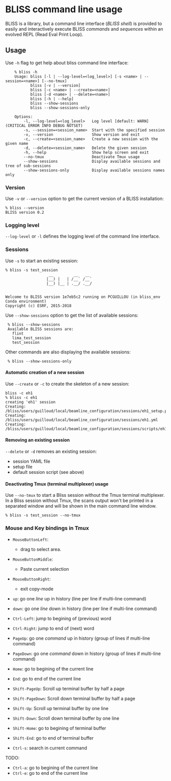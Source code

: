# BLISS command line usage

BLISS is a library, but a command line interface (*BLISS shell*) is
provided to easily and interactively execute BLISS *commands* and
*sequences* within an evolved REPL (Read Eval Print Loop).

## Usage

Use `-h` flag to get help about bliss command line interface:

        % bliss -h
        Usage: bliss [-l | --log-level=<log_level>] [-s <name> | --session=<name>] [--no-tmux]
               bliss [-v | --version]
               bliss [-c <name> | --create=<name>]
               bliss [-d <name> | --delete=<name>]
               bliss [-h | --help]
               bliss --show-sessions
               bliss --show-sessions-only
        
        Options:
            -l, --log-level=<log_level>   Log level [default: WARN] (CRITICAL ERROR INFO DEBUG NOTSET)
            -s, --session=<session_name>  Start with the specified session
            -v, --version                 Show version and exit
            -c, --create=<session_name>   Create a new session with the given name
            -d, --delete=<session_name>   Delete the given session
            -h, --help                    Show help screen and exit
            --no-tmux                     Deactivate Tmux usage
            --show-sessions               Display available sessions and tree of sub-sessions
            --show-sessions-only          Display available sessions names only


### Version

Use `-v` or `--version` option to get the current version of a BLISS installation:

    % bliss --version
    BLISS version 0.2

### Logging level

`--log-level` or `-l` defines the logging level of the command line interface.

### Sessions
Use `-s` to start an existing session:

    % bliss -s test_session
                       __         __   __
                      |__) |   | /__` /__`
                      |__) |__ | .__/ .__/


    Welcome to BLISS version 1e7eb5c2 running on PCGUILLOU (in bliss_env Conda environment)
    Copyright (c) ESRF, 2015-2018

Use `--show-sessions` option to get the list of available sessions:

     % bliss --show-sessions
     Available BLISS sessions are:
       flint
       lima_test_session
       test_session

Other commands are also displaying the available sessions:

     % bliss --show-sessions-only

#### Automatic creation of a new session

Use `--create` or `-c` to create the skeleton of a new session:

    bliss -c eh1
    % bliss -c eh1
    creating 'eh1' session
    Creating: /bliss/users/guilloud/local/beamline_configuration/sessions/eh1_setup.py
    Creating: /bliss/users/guilloud/local/beamline_configuration/sessions/eh1.yml
    Creating: /bliss/users/guilloud/local/beamline_configuration/sessions/scripts/eh1.py

#### Removing an existing session

`--delete` or `-d` removes an existing session:

* session YAML file
* setup file
* default session script (see above)

#### Deactivating Tmux (terminal multiplexer) usage

Use `--no-tmux` to start a Bliss session without the Tmux terminal
multiplexer.  In a Bliss session without Tmux, the scans output won't
be printed in a separated window and will be shown in the main command
line window.

    % bliss -s test_session --no-tmux


### Mouse and Key bindings in Tmux

* `MouseButtonLeft`:
    * drag to select area.
* `MouseButtonMiddle`:
    * Paste current selection
* `MouseButtonRight`:
    * exit copy-mode

* `up`: go one *line* up in history (line per line if multi-line command)
* `down`: go one *line* down in history (line per line if multi-line command)
* `Ctrl-Left`: jump to begining of (previous) word
* `Ctrl-Right`: jump to end of (next) word
* `PageUp`: go one *command* up in history (group of lines if multi-line command)
* `PageDown`: go one *command* down in history (group of lines if multi-line command)
* `Home`: go to begining of the current line
* `End`: go to end of the current line
* `Shift-PageUp`: Scroll up terminal buffer by half a page
* `Shift-PageDown`: Scroll down terminal buffer by half a page
* `Shift-Up`: Scroll up terminal buffer by one line
* `Shift-Down`: Scroll down terminal buffer by one line
* `Shift-Home`: go to begining of terminal buffer
* `Shift-End`: go to end of terminal buffer

* `Ctrl-s`: search in current command

TODO:

* `Ctrl-a`: go to begining of the current line
* `Ctrl-e`: go to end of the current line

